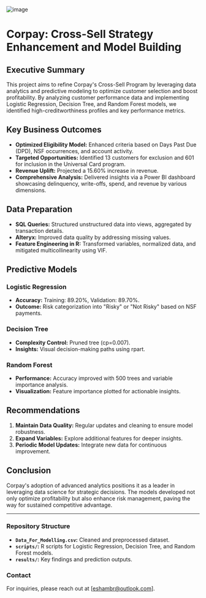 ![image](https://github.com/user-attachments/assets/f2c917c1-56db-4d17-950a-3f8d119eb23d)
# Corpay: Cross-Sell Strategy Enhancement and Model Building

## Executive Summary
This project aims to refine Corpay's Cross-Sell Program by leveraging data analytics and predictive modeling to optimize customer selection and boost profitability. By analyzing customer performance data and implementing Logistic Regression, Decision Tree, and Random Forest models, we identified high-creditworthiness profiles and key performance metrics.

## Key Business Outcomes
- **Optimized Eligibility Model:** Enhanced criteria based on Days Past Due (DPD), NSF occurrences, and account activity.
- **Targeted Opportunities:** Identified 13 customers for exclusion and 601 for inclusion in the Universal Card program.
- **Revenue Uplift:** Projected a 15.60% increase in revenue.
- **Comprehensive Analysis:** Delivered insights via a Power BI dashboard showcasing delinquency, write-offs, spend, and revenue by various dimensions.

## Data Preparation
- **SQL Queries:** Structured unstructured data into views, aggregated by transaction details.
- **Alteryx:** Improved data quality by addressing missing values.
- **Feature Engineering in R:** Transformed variables, normalized data, and mitigated multicollinearity using VIF.

## Predictive Models
### Logistic Regression
- **Accuracy:** Training: 89.20%, Validation: 89.70%.
- **Outcome:** Risk categorization into "Risky" or "Not Risky" based on NSF payments.

### Decision Tree
- **Complexity Control:** Pruned tree (cp=0.007).
- **Insights:** Visual decision-making paths using rpart.

### Random Forest
- **Performance:** Accuracy improved with 500 trees and variable importance analysis.
- **Visualization:** Feature importance plotted for actionable insights.

## Recommendations
1. **Maintain Data Quality:** Regular updates and cleaning to ensure model robustness.
2. **Expand Variables:** Explore additional features for deeper insights.
3. **Periodic Model Updates:** Integrate new data for continuous improvement.

## Conclusion
Corpay's adoption of advanced analytics positions it as a leader in leveraging data science for strategic decisions. The models developed not only optimize profitability but also enhance risk management, paving the way for sustained competitive advantage.

---

### Repository Structure
- **`Data_For_Modelling.csv`:** Cleaned and preprocessed dataset.
- **`scripts/`:** R scripts for Logistic Regression, Decision Tree, and Random Forest models.
- **`results/`:** Key findings and prediction outputs.

### Contact
For inquiries, please reach out at [eshambr@outlook.com].
